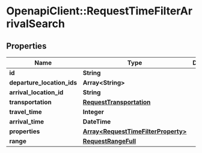 # OpenapiClient::RequestTimeFilterArrivalSearch

## Properties
Name | Type | Description | Notes
------------ | ------------- | ------------- | -------------
**id** | **String** |  | 
**departure_location_ids** | **Array&lt;String&gt;** |  | 
**arrival_location_id** | **String** |  | 
**transportation** | [**RequestTransportation**](RequestTransportation.md) |  | 
**travel_time** | **Integer** |  | 
**arrival_time** | **DateTime** |  | 
**properties** | [**Array&lt;RequestTimeFilterProperty&gt;**](RequestTimeFilterProperty.md) |  | 
**range** | [**RequestRangeFull**](RequestRangeFull.md) |  | [optional] 


